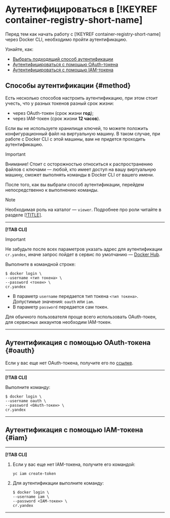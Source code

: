 # Аутентифицироваться в [!KEYREF container-registry-short-name]

Перед тем как начать работу с [!KEYREF container-registry-short-name] через Docker CLI, необходимо пройти аутентификацию.

Узнайте, как: 

- [Выбрать подходящий способ аутентификации](#method)
- [Аутентифицироваться с помощью OAuth-токена](#oauth)
- [Аутентифицироваться с помощью IAM-токена](#iam)

## Способы аутентификации {#method}

Есть несколько способов настроить аутентификацию, при этом стоит учесть, что у разных токенов разный срок жизни: 

- через OAuth-токен (срок жизни **год**);
- через IAM-токен (срок жизни **12 часов**).

Если вы не используете хранилище ключей, то можете положить конфигурационный файл на виртуальную машину. В таком случае, 
при работе с Docker CLI с этой машины, вам не придется проходить аутентификацию.

> [!IMPORTANT]
>
> Внимание! Стоит с осторожностью относиться к распространению файлов с ключами — любой, кто имеет доступ на вашу виртуальную
> машину, сможет выполнять команды в Docker CLI от вашего имени.

После того, как вы выбрали способ аутентификации, перейдем непосредственно к выполнению команды.

> [!NOTE]
>
> Необходимая роль на каталог — `viewer`. Подробнее про роли читайте в разделе [[!TITLE]](../security/index.md).

---

**[!TAB CLI]**

> [!IMPORTANT]
>    
> Не забудьте после всех параметров указать адрес для аутентификации `cr.yandex`, иначе 
> запрос пойдет в сервис по умолчанию — [Docker Hub](https://hub.docker.com).

Выполните в командной строке:
    
```
$ docker login \
--username <тип токена> \
--password <токен> \
cr.yandex
```

- В параметр `username` передается тип токена `<тип токена>`. Допустимые значения: `oauth` или `iam`. 
- В параметр `password` передается сам токен. 
        
Для обычного пользователя проще всего использовать OAuth-токен, для сервисных аккаунтов необходим IAM-токен.

---

## Аутентификация с помощью OAuth-токена {#oauth}

Если у вас еще нет OAuth-токена, получите его по [ссылке](https://oauth.yandex.ru/authorize?response_type=token&client_id=1a6990aa636648e9b2ef855fa7bec2fb).

---

**[!TAB CLI]**

Выполните команду: 

```
$ docker login \
--username oauth \
--password <OAuth-токен> \
cr.yandex
```

---

## Аутентификация с помощью IAM-токена {#iam}

---

**[!TAB CLI]**

1. Если у вас еще нет IAM-токена, получите его командой:
    
    ```
    yc iam create-token
    ```
    
1. Для аутентификации выполните команду: 
    
    ```
    $ docker login \
    --username iam \
    --password <IAM-токен> \
    cr.yandex
    ```

---
